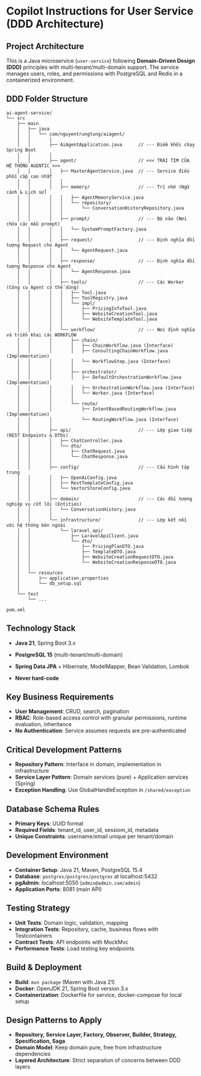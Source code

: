 # Copilot Instructions for User Service (DDD Architecture)

## Project Architecture
This is a Java microservice (`user-service`) following **Domain-Driven Design (DDD)** principles with multi-tenant/multi-domain support. The service manages users, roles, and permissions with PostgreSQL and Redis in a containerized environment.

## DDD Folder Structure
```
ai-agent-service/
└── src
    ├── main
    │   ├── java
    │   │   └── com/nguyentrungtung/aiagent/
    │   │       │
    │   │       ├── AiAgentApplication.java      // --- Điểm khởi chạy Spring Boot
    │   │       │
    │   │       ├── agent/                       // <<< TRÁI TIM CỦA HỆ THỐNG AGENTIC >>>
    │   │       │   ├── MasterAgentService.java  // --- Service điều phối cấp cao nhất
    │   │       │   │
    │   │       │   ├── memory/                  // --- Trí nhớ (Ngữ cảnh & Lịch sử)
    │   │       │   │   ├── AgentMemoryService.java
    │   │       │   │   └── repository/
    │   │       │   │       └── ConversationHistoryRepository.java
    │   │       │   │
    │   │       │   ├── prompt/                  // --- Bộ não (Nơi chứa các mẫu prompt)
    │   │       │   │   └── SystemPromptFactory.java
    │   │       │   │
    │   │       │   ├── request/                 // --- Định nghĩa đối tượng Request cho Agent
    │   │       │   │   └── AgentRequest.java
    │   │       │   │
    │   │       │   ├── response/                // --- Định nghĩa đối tượng Response cho Agent
    │   │       │   │   └── AgentResponse.java
    │   │       │   │
    │   │       │   ├── tools/                   // --- Các Worker (Công cụ Agent có thể dùng)
    │   │       │   │   ├── Tool.java
    │   │       │   │   ├── ToolRegistry.java
    │   │       │   │   └── impl/
    │   │       │   │       ├── PricingInfoTool.java
    │   │       │   │       ├── WebsiteCreationTool.java
    │   │       │   │       └── WebsiteTemplateTool.java
    │   │       │   │
    │   │       │   └── workflow/                // --- Nơi định nghĩa và triển khai các WORKFLOW
    │   │       │       ├── chain/
    │   │       │       │   ├── ChainWorkflow.java (Interface)
    │   │       │       │   ├── ConsultingChainWorkflow.java (Implementation)
    │   │       │       │   └── WorkflowStep.java (Interface)
    │   │       │       │
    │   │       │       ├── orchestrator/
    │   │       │       │   ├── DefaultOrchestrationWorkflow.java (Implementation)
    │   │       │       │   ├── OrchestrationWorkflow.java (Interface)
    │   │       │       │   └── Worker.java (Interface)
    │   │       │       │
    │   │       │       └── route/
    │   │       │           ├── IntentBasedRoutingWorkflow.java (Implementation)
    │   │       │           └── RoutingWorkflow.java (Interface)
    │   │       │
    │   │       ├── api/                         // --- Lớp giao tiếp (REST Endpoints & DTOs)
    │   │       │   ├── ChatController.java
    │   │       │   └── dto/
    │   │       │       ├── ChatRequest.java
    │   │       │       └── ChatResponse.java
    │   │       │
    │   │       ├── config/                      // --- Cấu hình tập trung
    │   │       │   ├── OpenAiConfig.java
    │   │       │   ├── RestTemplateConfig.java
    │   │       │   └── VectorStoreConfig.java
    │   │       │
    │   │       ├── domain/                      // --- Các đối tượng nghiệp vụ cốt lõi (Entities)
    │   │       │   └── ConversationHistory.java
    │   │       │
    │   │       └── infrastructure/              // --- Lớp kết nối với hệ thống bên ngoài
    │   │           └── laravel_api/
    │   │               ├── LaravelApiClient.java
    │   │               └── dto/
    │   │                   ├── PricingPlanDTO.java
    │   │                   ├── TemplateDTO.java
    │   │                   ├── WebsiteCreationRequestDTO.java
    │   │                   └── WebsiteCreationResponseDTO.java
    │   │
    │   └── resources
    │       ├── application.properties
    │       └── db_setup.sql
    │
    └── test
        └── ...

pom.xml
```

## Technology Stack
- **Java 21**, Spring Boot 3.x
- **PostgreSQL 15** (multi-tenant/multi-domain)
- **Spring Data JPA** + Hibernate, ModelMapper, Bean Validation, Lombok

- **Never hard-code**

## Key Business Requirements
- **User Management**: CRUD, search, pagination
- **RBAC**: Role-based access control with granular permissions, runtime evaluation, inheritance
- **No Authentication**: Service assumes requests are pre-authenticated

## Critical Development Patterns
- **Repository Pattern**: Interface in domain, implementation in infrastructure
- **Service Layer Pattern**: Domain services (pure) + Application services (Spring)
- **Exception Handling**: Use GlobalHandleException in `/shared/exception`

## Database Schema Rules
- **Primary Keys**: UUID format
- **Required Fields**: tenant_id, user_id, sessiom_id, metadata
- **Unique Constraints**: username/email unique per tenant/domain

## Development Environment
- **Container Setup**: Java 21, Maven, PostgreSQL 15.4
- **Database**: `postgres/postgres/postgres` at localhost:5432
- **pgAdmin**: localhost:5050 (`admin@admin.com/admin`)
- **Application Ports**: 8081 (main API)

## Testing Strategy
- **Unit Tests**: Domain logic, validation, mapping
- **Integration Tests**: Repository, cache, business flows with Testcontainers
- **Contract Tests**: API endpoints with MockMvc
- **Performance Tests**: Load testing key endpoints

## Build & Deployment
- **Build**: `mvn package` (Maven with Java 21)
- **Docker**: OpenJDK 21, Spring Boot version 3.x
- **Containerization**: Dockerfile for service, docker-compose for local setup

## Design Patterns to Apply
- **Repository, Service Layer, Factory, Observer, Builder, Strategy, Specification, Saga**
- **Domain Model**: Keep domain pure, free from infrastructure dependencies
- **Layered Architecture**: Strict separation of concerns between DDD layers